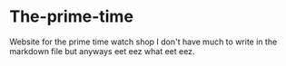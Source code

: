 # The-prime-time
Website for the prime time watch shop
I don't have much to write in the markdown file but anyways eet eez what eet eez.
